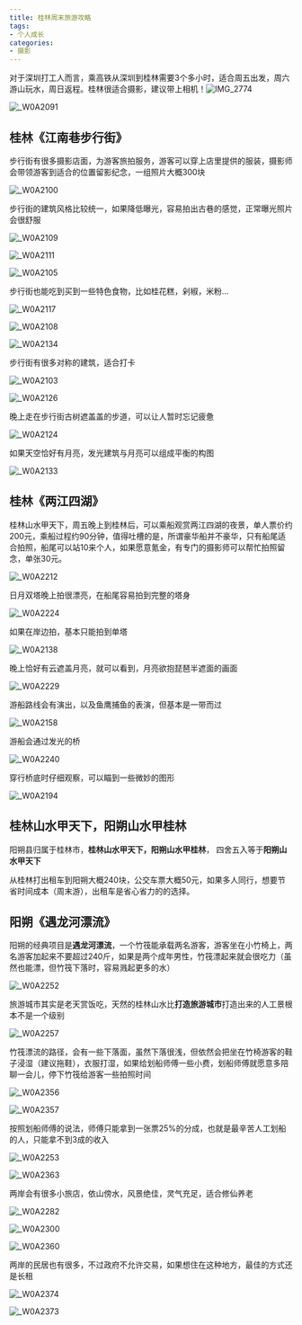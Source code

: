 ```yaml
---
title: 桂林周末旅游攻略
tags:
- 个人成长
categories:
- 摄影
---
```




对于深圳打工人而言，乘高铁从深圳到桂林需要3个多小时，适合周五出发，周六游山玩水，周日返程。桂林很适合摄影，建议带上相机！![IMG_2774](https://cdn.fangyuanxiaozhan.com/assets/16859440224960ibpnGX3.jpeg)

![_W0A2091](https://cdn.fangyuanxiaozhan.com/assets/16859452663144QdaPAd2.jpeg)

## 桂林《江南巷步行街》

步行街有很多摄影店面，为游客旅拍服务，游客可以穿上店里提供的服装，摄影师会带领游客到适合的位置留影纪念，一组照片大概300块

![_W0A2100](https://cdn.fangyuanxiaozhan.com/assets/1685945318392wz0QfbRj.jpeg)

步行街的建筑风格比较统一，如果降低曝光，容易拍出古巷的感觉，正常曝光照片会很舒服

![_W0A2109](https://cdn.fangyuanxiaozhan.com/assets/1685946603639siDEhrPr.jpeg)



![_W0A2111](https://cdn.fangyuanxiaozhan.com/assets/1685946606619TEpYFQh2.jpeg)

![_W0A2105](https://cdn.fangyuanxiaozhan.com/assets/1685946719217pAKNmTmQ.jpeg)


步行街也能吃到买到一些特色食物，比如桂花糕，剁椒，米粉...

![_W0A2117](https://cdn.fangyuanxiaozhan.com/assets/168594669439141deKeJZ.jpeg)



![_W0A2108](https://cdn.fangyuanxiaozhan.com/assets/1685946705039e7YHKaf7.jpeg)

![_W0A2134](https://cdn.fangyuanxiaozhan.com/assets/1685946788333EKhX4x7S.jpeg)


步行街有很多对称的建筑，适合打卡

![_W0A2103](https://cdn.fangyuanxiaozhan.com/assets/1685945779088NaDRaQTi.jpeg)



![_W0A2126](https://cdn.fangyuanxiaozhan.com/assets/1685946509570wRtJwKb6.jpeg)

晚上走在步行街古树遮盖盖的步道，可以让人暂时忘记疲惫

![_W0A2124](https://cdn.fangyuanxiaozhan.com/assets/1685946927355NKCZ1a57.jpeg)

如果天空恰好有月亮，发光建筑与月亮可以组成平衡的构图

![_W0A2133](https://cdn.fangyuanxiaozhan.com/assets/1685945659721xtJ0pi4t.jpeg)





## 桂林《两江四湖》

桂林山水甲天下，周五晚上到桂林后，可以乘船观赏两江四湖的夜景，单人票价约200元，乘船过程约90分钟，值得吐槽的是，所谓豪华船并不豪华，只有船尾适合拍照，船尾可以站10来个人，如果愿意氪金，有专门的摄影师可以帮忙拍照留念，单张30元。

![_W0A2212](https://cdn.fangyuanxiaozhan.com/assets/1685944626924N5daPHCD.jpeg)

日月双塔晚上拍很漂亮，在船尾容易拍到完整的塔身

![_W0A2224](https://cdn.fangyuanxiaozhan.com/assets/1685944632386Crp1nAp3.jpeg)



如果在岸边拍，基本只能拍到单塔

![_W0A2138](https://cdn.fangyuanxiaozhan.com/assets/1685944793432A7DxBj6Q.jpeg)

晚上恰好有云遮盖月亮，就可以看到，月亮欲抱琵琶半遮面的画面

![_W0A2229](https://cdn.fangyuanxiaozhan.com/assets/1685944638919bCxR4RRZ.jpeg)

游船路线会有演出，以及鱼鹰捕鱼的表演，但基本是一带而过

![_W0A2158](https://cdn.fangyuanxiaozhan.com/assets/1685944651427Ri3ym1Zk.jpeg)

游船会通过发光的桥

![_W0A2240](https://cdn.fangyuanxiaozhan.com/assets/1685945014798xcGNKj7r.jpeg)

穿行桥底时仔细观察，可以瞄到一些微妙的图形

![_W0A2194](https://cdn.fangyuanxiaozhan.com/assets/1685944936814bjpExFij.jpeg)


## 桂林山水甲天下，阳朔山水甲桂林

阳朔县归属于桂林市，**桂林山水甲天下，阳朔山水甲桂林**， 四舍五入等于**阳朔山水甲天下**

从桂林打出租车到阳朔大概240块，公交车票大概50元，如果多人同行，想要节省时间成本（周末游），出租车是省心省力的的选择。

## 阳朔《遇龙河漂流》

阳朔的经典项目是**遇龙河漂流**，一个竹筏能承载两名游客，游客坐在小竹椅上，两名游客加起来不要超过240斤，如果是两个成年男性，竹筏漂起来就会很吃力（虽然也能漂，但竹筏下落时，容易溅起更多的水）


![_W0A2252](https://cdn.fangyuanxiaozhan.com/assets/1685946965138Yfs5tPXm.jpeg)

旅游城市其实是老天赏饭吃，天然的桂林山水比**打造旅游城市**打造出来的人工景根本不是一个级别

![_W0A2257](https://cdn.fangyuanxiaozhan.com/assets/1685946984762hf8Sj0Fd.jpeg)


竹筏漂流的路径，会有一些下落面，虽然下落很浅，但依然会把坐在竹椅游客的鞋子浸湿（建议拖鞋），衣服打湿，如果给划船师傅一些小费，划船师傅就愿意多陪聊一会儿，停下竹筏给游客一些拍照时间

![_W0A2356](https://cdn.fangyuanxiaozhan.com/assets/1685947445127nmjfdd7Y.jpeg)

![_W0A2357](https://cdn.fangyuanxiaozhan.com/assets/1685947445153AGw8dynY.jpeg)


按照划船师傅的说法，师傅只能拿到一张票25%的分成，也就是最辛苦人工划船的人，只能拿不到3成的收入

![_W0A2253](https://cdn.fangyuanxiaozhan.com/assets/16859478219951CSTyhxd.jpeg)



![_W0A2363](https://cdn.fangyuanxiaozhan.com/assets/16859478472316yrjJ3RQ.jpeg)


两岸会有很多小旅店，依山傍水，风景绝佳，灵气充足，适合修仙养老

![_W0A2282](https://cdn.fangyuanxiaozhan.com/assets/1685947888048wnnm8DHj.jpeg)

![_W0A2300](https://cdn.fangyuanxiaozhan.com/assets/1685947986380FmCC0HQB.jpeg)


![_W0A2360](https://cdn.fangyuanxiaozhan.com/assets/168594802356275Sw0DBB.jpeg)

两岸的民居也有很多，不过政府不允许交易，如果想住在这种地方，最佳的方式还是长租

![_W0A2374](https://cdn.fangyuanxiaozhan.com/assets/1685948048346Pe6R4Q5c.jpeg)

![_W0A2373](https://cdn.fangyuanxiaozhan.com/assets/1685948123823XMdywejH.jpeg)
